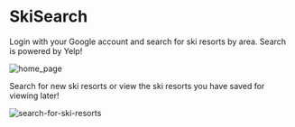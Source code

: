 # SkiSearch
Login with your Google account and search for ski resorts by area. Search is powered by Yelp!

<img src="https://cloud.githubusercontent.com/assets/5247442/25690647/399662d0-3048-11e7-9f2a-09400986f24b.png" alt="home_page" style="max-width:100%;">

Search for new ski resorts or view the ski resorts you have saved for viewing later!

<img src="https://cloud.githubusercontent.com/assets/5247442/25690671/62d60bf0-3048-11e7-82eb-2b2ab7c3ab53.png" alt="search-for-ski-resorts" style="max-width:100%;">
